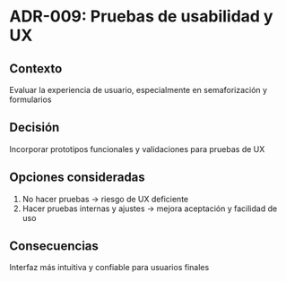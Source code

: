 # ADR-009: Pruebas de usabilidad y UX


## Contexto
Evaluar la experiencia de usuario, especialmente en semaforización y formularios


## Decisión
Incorporar prototipos funcionales y validaciones para pruebas de UX


## Opciones consideradas
1. No hacer pruebas → riesgo de UX deficiente
2. Hacer pruebas internas y ajustes → mejora aceptación y facilidad de uso


## Consecuencias
Interfaz más intuitiva y confiable para usuarios finales